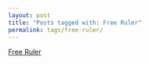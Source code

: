 ```yaml
---
layout: post
title: "Posts tagged with: Free Ruler"
permalink: tags/free-ruler/
---
```

[Free Ruler](/2012/07/free-ruler)

